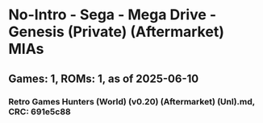 # No-Intro - Sega - Mega Drive - Genesis (Private) (Aftermarket) MIAs
## Games: 1, ROMs: 1, as of 2025-06-10

### Retro Games Hunters (World) (v0.20) (Aftermarket) (Unl).md, CRC: 691e5c88
